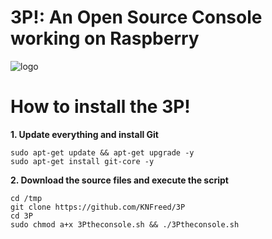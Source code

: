 # 3P!: An Open Source Console working on Raspberry
![logo](https://github.com/KNFreed/3P.github.io/raw/master/img/logo.png)

# How to install the 3P!

**1. Update everything and install Git**

```
sudo apt-get update && apt-get upgrade -y
sudo apt-get install git-core -y
```

**2. Download the source files and execute the script**

```
cd /tmp
git clone https://github.com/KNFreed/3P
cd 3P
sudo chmod a+x 3Ptheconsole.sh && ./3Ptheconsole.sh
```


